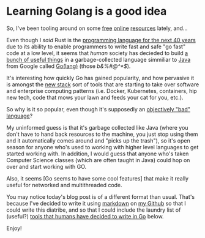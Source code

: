 # Learning Golang is a good idea
So, I've been tooling around on some [free](https://github.com/collabnix?tab=repositories) [online](https://github.com/collabnix/gopherlabs) [resources](https://www.slideshare.net/sangambiradar370/welcome-to-gopherlabs-why-go-golang) lately, and...

Even though I _said_ Rust is the [programming language for the next 40 years](https://matthew.krupczak.org/2019/09/27/a-programming-language-for-the-next-40-years-rust/) due to its ability to enable programmers to write fast and safe "go fast" code at a low level, it seems that _human_ society has decieded to build [a bunch of useful things](https://github.com/mkrupczak3/golang_projects_list/blob/master/README.md) in a garbage-collected language simmiliar to [Java](https://www.java.com/en/) from Google called [Go(lang)](https://golang.org/) (those _b&%#@^*$_).


It's interesting how quickly Go has gained popularity, and how pervasive it is amongst the [new stack](https://thenewstack.io/) sort of tools that are starting to take over software and enterprise computing patterns (i.e. Docker, Kubernetes, containers, hip new tech, code that mows your lawn and feeds your cat for you, etc.).

So why is it so popular, even though it's supposedly an [objectively "bad" language](https://web.archive.org/web/20190718142325/https://bluxte.net/musings/2018/04/10/go-good-bad-ugly/)?

My uninformed guess is that it's garbage collected like Java (where you don't have to hand back resources to the machine, you just stop using them and it automatically comes around and "picks up the trash"), so it's open season for anyone who's used to working with higher level languages to get started working with. In addition, I would guess that anyone who's taken Computer Science classes (which are often taught in Java) could hop on over and start working with GO.

Also, it seems [Go seems to have some cool features] that make it really useful for networked and multithreaded code.

You may notice today's blog post is of a different format than usual. That's because I've decided to write it using [markdown](https://duckduckgo.com/?q=markdown+cheat+sheet&t=ffab&ia=answer) on [my Github](https://github.com/mkrupczak3) so that I could write this diatribe, and so that I could include the laundry list of (useful?) [tools that humans have decided to write in Go](https://github.com/mkrupczak3/golang_projects_list) below.

Enjoy!
